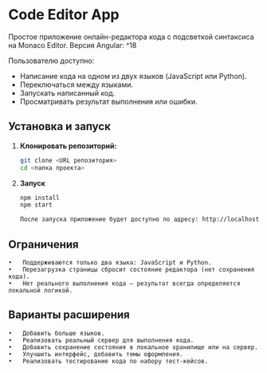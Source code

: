 # Code Editor App

Простое приложение онлайн-редактора кода с подсветкой синтаксиса на Monaco Editor.
Версия Angular: ^18

Пользователю доступно:

- Написание кода на одном из двух языков (JavaScript или Python).
- Переключаться между языками.
- Запускать написанный код.
- Просматривать результат выполнения или ошибки.

## Установка и запуск

1. **Клонировать репозиторий:**
   ```bash
   git clone <URL репозитория>
   cd <папка проекта>

 2. **Запуск**
    ```bash
    npm install
    npm start

    После запуска приложение будет доступно по адресу: http://localhost:4200

## Ограничения
	•	Поддерживаются только два языка: JavaScript и Python.
	•	Перезагрузка страницы сбросит состояние редактора (нет сохранения кода).
	•	Нет реального выполнения кода — результат всегда определяется локальной логикой.

## Варианты расширения
	•	Добавить больше языков.
	•	Реализовать реальный сервер для выполнения кода.
	•	Добавить сохранение состояния в локальное хранилище или на сервер.
	•	Улучшить интерфейс, добавить темы оформления.
	•	Реализовать тестирование кода по набору тест-кейсов.